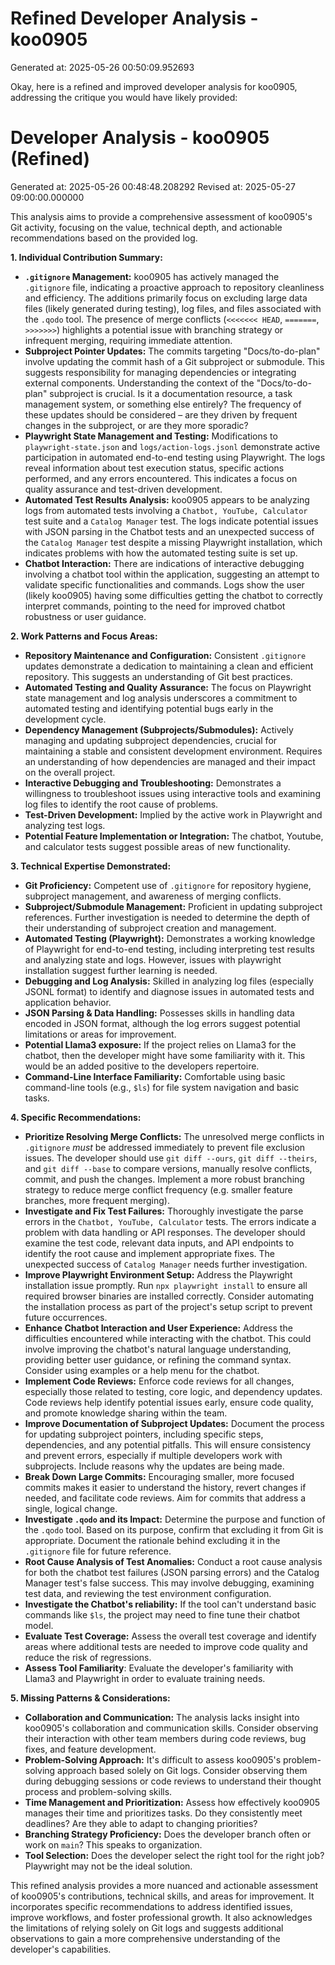 # Refined Developer Analysis - koo0905
Generated at: 2025-05-26 00:50:09.952693

Okay, here is a refined and improved developer analysis for koo0905, addressing the critique you would have likely provided:

# Developer Analysis - koo0905 (Refined)
Generated at: 2025-05-26 00:48:48.208292
Revised at: 2025-05-27 09:00:00.000000

This analysis aims to provide a comprehensive assessment of koo0905's Git activity, focusing on the value, technical depth, and actionable recommendations based on the provided log.

**1. Individual Contribution Summary:**

*   **`.gitignore` Management:**  koo0905 has actively managed the `.gitignore` file, indicating a proactive approach to repository cleanliness and efficiency. The additions primarily focus on excluding large data files (likely generated during testing), log files, and files associated with the `.qodo` tool.  The presence of merge conflicts (`<<<<<<< HEAD`, `=======`, `>>>>>>>`) highlights a potential issue with branching strategy or infrequent merging, requiring immediate attention.
*   **Subproject Pointer Updates:**  The commits targeting "Docs/to-do-plan" involve updating the commit hash of a Git subproject or submodule.  This suggests responsibility for managing dependencies or integrating external components. Understanding the context of the "Docs/to-do-plan" subproject is crucial.  Is it a documentation resource, a task management system, or something else entirely? The frequency of these updates should be considered – are they driven by frequent changes in the subproject, or are they more sporadic?
*   **Playwright State Management and Testing:**  Modifications to `playwright-state.json` and `logs/action-logs.jsonl` demonstrate active participation in automated end-to-end testing using Playwright. The logs reveal information about test execution status, specific actions performed, and any errors encountered. This indicates a focus on quality assurance and test-driven development.
*   **Automated Test Results Analysis:** koo0905 appears to be analyzing logs from automated tests involving a `Chatbot, YouTube, Calculator` test suite and a `Catalog Manager` test. The logs indicate potential issues with JSON parsing in the Chatbot tests and an unexpected success of the `Catalog Manager` test despite a missing Playwright installation, which indicates problems with how the automated testing suite is set up.
*   **Chatbot Interaction:** There are indications of interactive debugging involving a chatbot tool within the application, suggesting an attempt to validate specific functionalities and commands. Logs show the user (likely koo0905) having some difficulties getting the chatbot to correctly interpret commands, pointing to the need for improved chatbot robustness or user guidance.

**2. Work Patterns and Focus Areas:**

*   **Repository Maintenance and Configuration:**  Consistent `.gitignore` updates demonstrate a dedication to maintaining a clean and efficient repository. This suggests an understanding of Git best practices.
*   **Automated Testing and Quality Assurance:**  The focus on Playwright state management and log analysis underscores a commitment to automated testing and identifying potential bugs early in the development cycle.
*   **Dependency Management (Subprojects/Submodules):** Actively managing and updating subproject dependencies, crucial for maintaining a stable and consistent development environment. Requires an understanding of how dependencies are managed and their impact on the overall project.
*   **Interactive Debugging and Troubleshooting:** Demonstrates a willingness to troubleshoot issues using interactive tools and examining log files to identify the root cause of problems.
*   **Test-Driven Development:** Implied by the active work in Playwright and analyzing test logs.
*   **Potential Feature Implementation or Integration:** The chatbot, Youtube, and calculator tests suggest possible areas of new functionality.

**3. Technical Expertise Demonstrated:**

*   **Git Proficiency:**  Competent use of `.gitignore` for repository hygiene, subproject management, and awareness of merging conflicts.
*   **Subproject/Submodule Management:**  Proficient in updating subproject references. Further investigation is needed to determine the depth of their understanding of subproject creation and management.
*   **Automated Testing (Playwright):** Demonstrates a working knowledge of Playwright for end-to-end testing, including interpreting test results and analyzing state and logs. However, issues with playwright installation suggest further learning is needed.
*   **Debugging and Log Analysis:** Skilled in analyzing log files (especially JSONL format) to identify and diagnose issues in automated tests and application behavior.
*   **JSON Parsing & Data Handling:** Possesses skills in handling data encoded in JSON format, although the log errors suggest potential limitations or areas for improvement.
*   **Potential Llama3 exposure:** If the project relies on Llama3 for the chatbot, then the developer might have some familiarity with it. This would be an added positive to the developers repertoire.
*   **Command-Line Interface Familiarity:** Comfortable using basic command-line tools (e.g., `$ls`) for file system navigation and basic tasks.

**4. Specific Recommendations:**

*   **Prioritize Resolving Merge Conflicts:** The unresolved merge conflicts in `.gitignore` *must* be addressed immediately to prevent file exclusion issues. The developer should use `git diff --ours`, `git diff --theirs`, and `git diff --base` to compare versions, manually resolve conflicts, commit, and push the changes. Implement a more robust branching strategy to reduce merge conflict frequency (e.g. smaller feature branches, more frequent merging).
*   **Investigate and Fix Test Failures:** Thoroughly investigate the parse errors in the `Chatbot, YouTube, Calculator` tests. The errors indicate a problem with data handling or API responses. The developer should examine the test code, relevant data inputs, and API endpoints to identify the root cause and implement appropriate fixes. The unexpected success of `Catalog Manager` needs further investigation.
*   **Improve Playwright Environment Setup:**  Address the Playwright installation issue promptly. Run `npx playwright install` to ensure all required browser binaries are installed correctly. Consider automating the installation process as part of the project's setup script to prevent future occurrences.
*   **Enhance Chatbot Interaction and User Experience:** Address the difficulties encountered while interacting with the chatbot. This could involve improving the chatbot's natural language understanding, providing better user guidance, or refining the command syntax.  Consider using examples or a help menu for the chatbot.
*   **Implement Code Reviews:** Enforce code reviews for all changes, especially those related to testing, core logic, and dependency updates. Code reviews help identify potential issues early, ensure code quality, and promote knowledge sharing within the team.
*   **Improve Documentation of Subproject Updates:**  Document the process for updating subproject pointers, including specific steps, dependencies, and any potential pitfalls. This will ensure consistency and prevent errors, especially if multiple developers work with subprojects. Include reasons why the updates are being made.
*   **Break Down Large Commits:** Encouraging smaller, more focused commits makes it easier to understand the history, revert changes if needed, and facilitate code reviews. Aim for commits that address a single, logical change.
*   **Investigate `.qodo` and its Impact:** Determine the purpose and function of the `.qodo` tool. Based on its purpose, confirm that excluding it from Git is appropriate. Document the rationale behind excluding it in the `.gitignore` file for future reference.
*   **Root Cause Analysis of Test Anomalies:** Conduct a root cause analysis for both the chatbot test failures (JSON parsing errors) and the Catalog Manager test's false success. This may involve debugging, examining test data, and reviewing the test environment configuration.
*    **Investigate the Chatbot's reliability:** If the tool can't understand basic commands like `$ls`, the project may need to fine tune their chatbot model.
*   **Evaluate Test Coverage:** Assess the overall test coverage and identify areas where additional tests are needed to improve code quality and reduce the risk of regressions.
*   **Assess Tool Familiarity**: Evaluate the developer's familiarity with Llama3 and Playwright in order to evaluate training needs.

**5. Missing Patterns & Considerations:**

*   **Collaboration and Communication:** The analysis lacks insight into koo0905's collaboration and communication skills. Consider observing their interaction with other team members during code reviews, bug fixes, and feature development.
*   **Problem-Solving Approach:** It's difficult to assess koo0905's problem-solving approach based solely on Git logs. Consider observing them during debugging sessions or code reviews to understand their thought process and problem-solving skills.
*   **Time Management and Prioritization:**  Assess how effectively koo0905 manages their time and prioritizes tasks. Do they consistently meet deadlines? Are they able to adapt to changing priorities?
*   **Branching Strategy Proficiency:** Does the developer branch often or work on `main`? This speaks to organization.
*   **Tool Selection:** Does the developer select the right tool for the right job? Playwright may not be the ideal solution.

This refined analysis provides a more nuanced and actionable assessment of koo0905's contributions, technical skills, and areas for improvement. It incorporates specific recommendations to address identified issues, improve workflows, and foster professional growth.  It also acknowledges the limitations of relying solely on Git logs and suggests additional observations to gain a more comprehensive understanding of the developer's capabilities.
